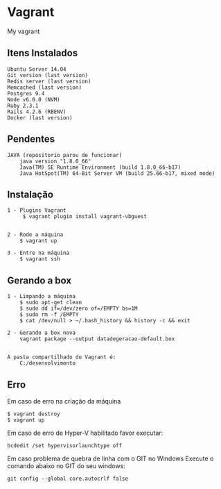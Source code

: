 Vagrant
=============

My vagrant


Itens Instalados
---------------------
    Ubuntu Server 14.04
    Git version (last version)
    Redis server (last version)
    Memcached (last version)
    Postgres 9.4
    Node v6.0.0 (NVM)
    Ruby 2.3.1
    Rails 4.2.6 (RBENV)
	Docker (last version)

Pendentes
---------------------------------------
    JAVA (repositorio parou de funcionar)
        java version "1.8.0_66"
        Java(TM) SE Runtime Environment (build 1.8.0_66-b17)
        Java HotSpot(TM) 64-Bit Server VM (build 25.66-b17, mixed mode)


Instalação
-----------

    1 - Plugins Vagrant
         $ vagrant plugin install vagrant-vbguest


    2 - Rode a máquina
        $ vagrant up

    3 - Entre na máquina
        $ vagrant ssh

Gerando a box
----------------

    1 - Limpando a máquina
        $ sudo apt-get clean
        $ sudo dd if=/dev/zero of=/EMPTY bs=1M
        $ sudo rm -f /EMPTY
        $ cat /dev/null > ~/.bash_history && history -c && exit

    2 - Gerando a box nova
        vagrant package --output datadegeracao-default.box    


    A pasta compartilhado do Vagrant é:
        C:/desenvolvimento


Erro
-----
Em caso de erro na criação da máquina

    $ vagrant destroy
    $ vagrant up

Em caso de erro de Hyper-V habilitado favor executar:

    bcdedit /set hypervisorlaunchtype off

Em caso problema de quebra de linha com o GIT no Windows
Execute o comando abaixo no GIT do seu windows:

    git config --global core.autocrlf false    
